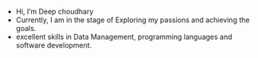 - Hi, I’m Deep choudhary
- Currently, I am in the stage of Exploring my passions and achieving the goals. 
- excellent skills in Data Management, programming languages and software development.
